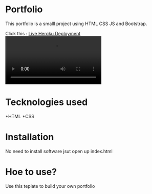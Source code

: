 # Portfolio
This portfolio is a smalll project using HTML CSS JS and Bootstrap. 

Click this : [Live Heroku Deployment](https://portfolio-moeto.herokuapp.com/)
![image](https://user-images.githubusercontent.com/59639763/115835155-9a109f00-a433-11eb-93e9-3580a6aeaea2.mov)


# Tecknologies used 

 *HTML
 *CSS
 
# Installation
 No need to install software jsut open up index.html
 
# Hoe to use?
 Use this teplate to build your own portfolio


